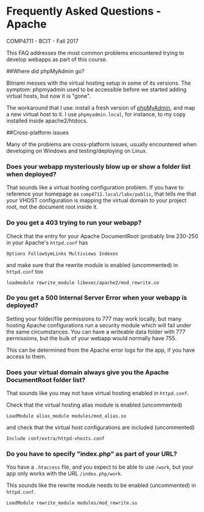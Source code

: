 # Frequently Asked Questions - Apache
COMP4711 - BCIT - Fall 2017

This FAQ addresses the most common problems encountered
trying to develop webapps as part of this course.

##Where did phpMyAdmin go?

Bitnami messes with the virtual hosting setup in some of its versions.
The symptom: phpmyadmin used to be accessible before we started adding
virtual hosts, but now it is "gone".

The workaround that I use: install a fresh version of 
[phpMyAdmin](https://www.phpmyadmin.net/), and map a new
virtual host to it. I use `phpmyadmin.local`, for instance, to my copy
installed inside apache2/htdocs.

##Cross-platform issues

Many of the problems are cross-platform issues,
usually encountered when developing on Windows and
testing/deploying on Linux.

### Does your webapp mysteriously blow up or show a folder list when deployed?

That sounds like a virtual hosting configuration problem.
If you have to reference your homepage as <code>comp4711.local/labx/public</code>,
that tells me that your VHOST configuration is mapping the virtual domain to
your project root, not the document root inside it.

### Do you get a 403 trying to run your webapp?

Check that the <Directory> entry for your Apache DocumentRoot
(probably line 230-250 in your Apache's <code>httpd.conf</code>
has 

    Options FollowSymLinks Multiviews Indexes

and make sure that the rewrite module is enabled (uncommented) in <code>httpd.conf</code> too

    loadmodule rewrite_module libexec/apache2/mod_rewrite.so

### Do you get a 500 Internal Server Error when your webapp is deployed?

Setting your folder/file permissions to 777 may work locally,
but many hosting Apache configurations run a security module which
will fail under the same circumstances. You can have a writeable
data folder with 777 permissions, but the bulk of your webapp would normally have 755.

This can be determined from the Apache error logs for the app, if you
have access to them.

### Does your virtual domain always give you the Apache DocumentRoot folder list?

That sounds like you may not have virtual hosting enabled in <code>httpd.conf</code>.

Check that the virtual hosting alias module is enabled (uncommented)

    LoadModule alias_module modules/mod_alias.so

and check that the virtual host configurations are included (uncommented)

    Include conf/extra/httpd-vhosts.conf

### Do you have to specify "index.php" as part of your URL?

You have a <code>.htaccess</code> file, and you expect to be able to use <code>/work</code>,
but your app only works with
the URL <code>/index.php/work</code>.

This sounds like the rewrite module needs to be enabled (uncommented) in <code>httpd.conf</code>.

    LoadModule rewrite_module modules/mod_rewrite.so


